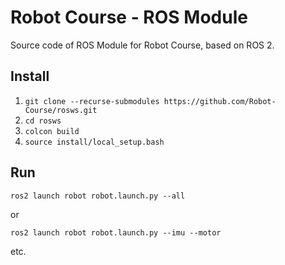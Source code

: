 # Robot Course - ROS Module

Source code of ROS Module for Robot Course, based on ROS 2.

## Install

1. `git clone --recurse-submodules https://github.com/Robot-Course/rosws.git`
2. `cd rosws`
3. `colcon build`
4. `source install/local_setup.bash`

## Run

`ros2 launch robot robot.launch.py --all`

or

`ros2 launch robot robot.launch.py --imu --motor`

etc.